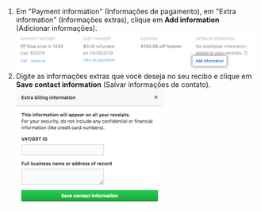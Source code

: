 1. Em "Payment information" (Informações de pagamento), em "Extra information" (Informações extras), clique em **Add information** (Adicionar informações). ![Botão de informações extras de cobrança](/assets/images/help/billing/settings_billing_add_billing_extra.png)
1. Digite as informações extras que você deseja no seu recibo e clique em **Save contact information** (Salvar informações de contato). ![Campo de informações de contato](/assets/images/help/settings/Billing-extra-info-field.png)
